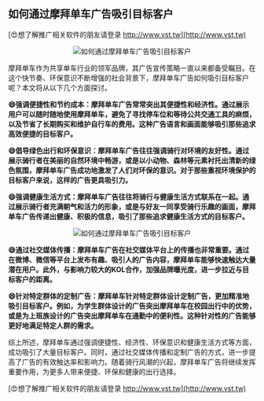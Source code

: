 ## **如何通过摩拜单车广告吸引目标客户**

[😍想了解推广相关软件的朋友请登录 http://www.vst.tw](http://www.vst.tw)

 <center><img src="https://vst.tw/MP4/tuiguang/png/1.png" alt="如何通过摩拜单车广告吸引目标客户"></center>

摩拜单车作为共享单车行业的领军品牌，其广告宣传策略一直以来都备受瞩目。在这个快节奏、环保意识不断增强的社会背景下，摩拜单车广告如何吸引目标客户呢？本文将从以下几个方面探讨。

**😄强调便捷性和节约成本：摩拜单车广告常常突出其便捷性和经济性。通过展示用户可以随时随地使用摩拜单车，避免了寻找停车位和等待公共交通工具的麻烦，以及节省了长期购买和维护自行车的费用。这种广告语言和画面能够吸引那些追求高效便捷的目标客户。**

**😄倡导绿色出行和环保意识：摩拜单车广告往往强调骑行对环境的友好性。通过展示骑行者在美丽的自然环境中畅游，或是以小动物、森林等元素衬托出清新的绿色氛围，摩拜单车广告成功地激发了人们对环保的意识。对于那些重视环境保护的目标客户来说，这样的广告更具吸引力。**

**😄强调健康生活方式：摩拜单车广告往往将骑行与健康生活方式联系在一起。通过展示骑行者充满朝气和活力的形象，或是与好友一同享受骑行乐趣的画面，摩拜单车广告传递出健康、积极的信息，吸引了那些追求健康生活方式的目标客户。**

 <center><img src="https://vst.tw/MP4/tuiguang/png/4.png" alt="如何通过摩拜单车广告吸引目标客户"></center>

**😄通过社交媒体传播：摩拜单车广告在社交媒体平台上的传播也非常重要。通过在微博、微信等平台上发布有趣、吸引人的广告内容，摩拜单车能够快速触达大量潜在用户。此外，与影响力较大的KOL合作，加强品牌曝光度，进一步拉近与目标客户的距离。**

**😄针对特定群体的定制广告：摩拜单车针对特定群体设计定制广告，更加精准地吸引目标客户。例如，为学生群体设计的广告突出摩拜单车在校园出行中的优势，或是为上班族设计的广告突出摩拜单车在通勤中的便利性。这种针对性的广告能够更好地满足特定人群的需求。**

综上所述，摩拜单车通过强调便捷性、经济性、环保意识和健康生活方式等方面，成功吸引了大量目标客户。同时，通过社交媒体传播和定制广告的方式，进一步提高了广告的有效触达率和影响力。随着骑行风潮的兴起，摩拜单车广告将继续发挥重要作用，为更多人带来便捷、环保和健康的出行选择。

[😍想了解推广相关软件的朋友请登录 http://www.vst.tw](http://www.vst.tw)



